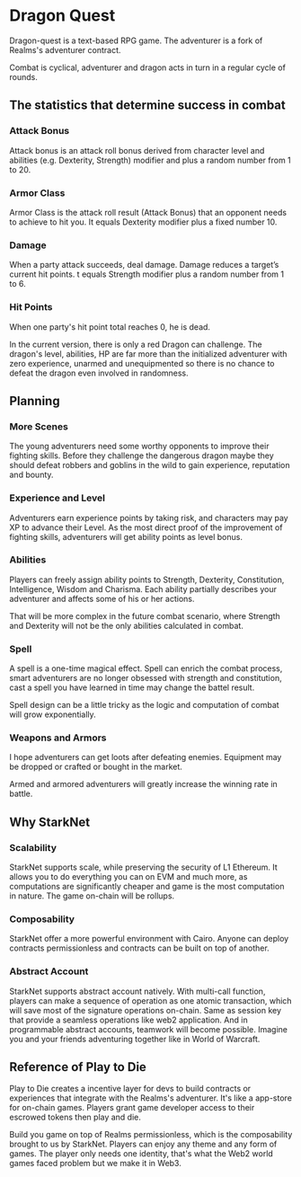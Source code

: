 # Dragon Quest

Dragon-quest is a text-based RPG game. The adventurer is a fork of Realms's adventurer contract.

Combat is cyclical, adventurer and dragon acts in turn in a regular cycle of rounds.

## The statistics that determine success in combat
### Attack Bonus
Attack bonus is an attack roll bonus derived from character level and abilities (e.g. Dexterity, Strength) modifier and plus a random number from 1 to 20.

### Armor Class
Armor Class is the attack roll result (Attack Bonus) that an opponent needs to achieve to hit you. It equals Dexterity modifier plus a fixed number 10.

### Damage
When a party attack succeeds, deal damage. Damage reduces a target’s current hit points. t equals Strength modifier plus a random number from 1 to 6.

### Hit Points
When one party's hit point total reaches 0, he is dead.

In the current version, there is only a red Dragon can challenge. The dragon's level, abilities, HP are far more than the initialized adventurer with zero experience, unarmed and unequipmented so there is no chance to defeat the dragon even involved in randomness.

## Planning
### More Scenes
The young adventurers need some worthy opponents to improve their fighting skills. Before they challenge the dangerous dragon maybe they should defeat robbers and goblins in the wild to gain experience, reputation and bounty.

### Experience and Level
Adventurers earn experience points by taking risk, and characters may pay XP to advance their Level. As the most direct proof of the improvement of fighting skills, adventurers will get ability points as level bonus.

### Abilities
Players can freely assign ability points to Strength, Dexterity, Constitution, Intelligence, Wisdom and Charisma. Each ability partially describes your adventurer and affects some of his or her actions.

That will be more complex in the future combat scenario, where Strength and Dexterity will not be the only abilities calculated in combat.

### Spell
A spell is a one-time magical effect. Spell can enrich the combat process, smart adventurers are no longer obsessed with strength and constitution, cast a spell you have learned in time may change the battel result.

Spell design can be a little tricky as the logic and computation of combat will grow exponentially.

### Weapons and Armors
I hope adventurers can get loots after defeating enemies. Equipment may be dropped or crafted or bought in the market.

Armed and armored adventurers will greatly increase the winning rate in battle.

## Why StarkNet
### Scalability
StarkNet supports scale, while preserving the security of L1 Ethereum. It allows you to do everything you can on EVM and much more, as computations are significantly cheaper and game is the most computation in nature. The game on-chain will be rollups.

### Composability
StarkNet offer a more powerful environment with Cairo. Anyone can deploy contracts permissionless and contracts can be built on top of another.

### Abstract Account
StarkNet supports abstract account natively. With multi-call function, players can make a sequence of operation as one atomic transaction, which will save most of the signature operations on-chain. Same as session key that provide a seamless operations like web2 application. And in programmable abstract accounts, teamwork will become possible. Imagine you and your friends adventuring together like in World of Warcraft.

## Reference of Play to Die
Play to Die creates a incentive layer for devs to build contracts or experiences that integrate with the Realms's adventurer. It's like a app-store for on-chain games. Players grant game developer access to their escrowed tokens then play and die.

Build you game on top of Realms permissionless, which is the composability brought to us by StarkNet. Players can enjoy any theme and any form of games. The player only needs one identity, that's what the Web2 world games faced problem but we make it in Web3.
